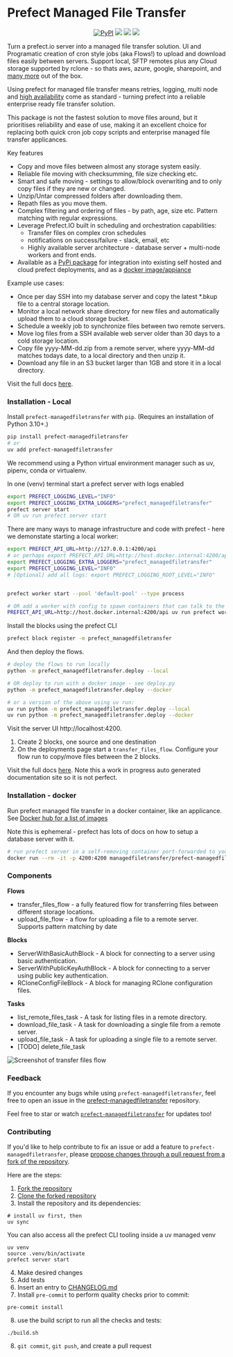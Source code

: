 # Prefect Managed File Transfer

<p align="center">
    <!--- Insert a cover image here -->
    <!--- <br> -->
    <a href="https://pypi.python.org/pypi/prefect-managedfiletransfer/" alt="PyPI version">
        <img alt="PyPI" src="https://img.shields.io/pypi/v/prefect-managedfiletransfer?color=0052FF&labelColor=090422"></a>
    <a href="https://github.com/ImperialCollegeLondon/prefect-managedfiletransfer/" alt="Stars">
        <img src="https://img.shields.io/github/stars/ImperialCollegeLondon/prefect-managedfiletransfer?color=0052FF&labelColor=090422" /></a>
    <a href="https://pypistats.org/packages/prefect-managedfiletransfer/" alt="Downloads">
        <img src="https://img.shields.io/pypi/dm/prefect-managedfiletransfer?color=0052FF&labelColor=090422" /></a>
    <a href="https://github.com/ImperialCollegeLondon/prefect-managedfiletransfer/pulse" alt="Activity">
        <img src="https://img.shields.io/github/commit-activity/m/ImperialCollegeLondon/prefect-managedfiletransfer?color=0052FF&labelColor=090422" /></a>
    <br>
</p>

Turn a prefect.io server into a managed file transfer solution. UI and Programatic creation of cron style jobs (aka Flows!) to upload and download files easily between servers. Support local, SFTP remotes plus any Cloud storage supported by rclone -  so thats aws, azure, google, sharepoint, and [many more](https://rclone.org/overview/) out of the box.

Using prefect for managed file transfer means retries, logging, multi node and [high availability](https://docs.prefect.io/v3/advanced/self-hosted) come as standard - turning prefect into a reliable enterprise ready file transfer solution. 

This package is not the fastest solution to move files around, but it prioritises reliability and ease of use, making it an excellent choice for replacing both quick cron job copy scripts and enterprise managed file transfer applicances.

Key features

- Copy and move files between almost any storage system easily.
- Reliable file moving with checksumming, file size checking etc.
- Smart and safe moving - settings to allow/block overwriting and to only copy files if they are new or changed.
- Unzip/Untar compressed folders after downloading them.
- Repath files as you move them.
- Complex filtering and ordering of files - by path, age, size etc. Pattern matching with regular expressions.
- Leverage Prefect.IO built in scheduling and orchestration capabilities:
    - Transfer files on complex cron schedules
    - notifications on success/failure - slack, email, etc
    - Highly available server architecture - database server + multi-node workers and front ends.
- Available as a [PyPi package](https://pypi.org/project/prefect-managedfiletransfer/) for integration into existing self hosted and cloud prefect deployments, and as a [docker image/appiance](https://hub.docker.com/r/managedfiletransfer/prefect-managedfiletransfer/tags)

Example use cases:

- Once per day SSH into my database server and copy the latest *.bkup file to a central storage location.
- Monitor a local network share directory for new files and automatically upload them to a cloud storage bucket.
- Schedule a weekly job to synchronize files between two remote servers.
- Move log files from a SSH available web server older than 30 days to a cold storage location.
- Copy file yyyy-MM-dd.zip from a remote server, where yyyy-MM-dd matches todays date, to a local directory and then unzip it.
- Download any file in an S3 bucket larger than 1GB and store it in a local directory.

Visit the full docs [here](https://imperialcollegelondon.github.io/prefect-managedfiletransfer).

### Installation - Local

Install `prefect-managedfiletransfer` with `pip`. (Requires an installation of Python 3.10+.)

```bash
pip install prefect-managedfiletransfer
# or 
uv add prefect-managedfiletransfer
```

We recommend using a Python virtual environment manager such as uv, pipenv, conda or virtualenv.

In one (venv) terminal start a prefect server with logs enabled

```bash
export PREFECT_LOGGING_LEVEL="INFO"
export PREFECT_LOGGING_EXTRA_LOGGERS="prefect_managedfiletransfer"
prefect server start
# OR uv run prefect server start
```

There are many ways to manage infrastructure and code with prefect - here we demonstate starting a local worker:

```bash
export PREFECT_API_URL=http://127.0.0.1:4200/api
# or perhaps export PREFECT_API_URL=http://host.docker.internal:4200/api
export PREFECT_LOGGING_EXTRA_LOGGERS="prefect_managedfiletransfer"
export PREFECT_LOGGING_LEVEL="INFO"
# [Optional] add all logs: export PREFECT_LOGGING_ROOT_LEVEL="INFO"


prefect worker start --pool 'default-pool' --type process

# OR add a worker with config to spawn containers that can talk to the server API:
PREFECT_API_URL=http://host.docker.internal:4200/api uv run prefect worker start --pool 'default-pool' --type=docker  

```
    
Install the blocks using the prefect CLI

```bash
prefect block register -m prefect_managedfiletransfer
```

And then deploy the flows. 

```bash
# deploy the flows to run locally
python -m prefect_managedfiletransfer.deploy --local

# OR deploy to run with a docker image - see deploy.py
python -m prefect_managedfiletransfer.deploy --docker

# or a version of the above using uv run:
uv run python -m prefect_managedfiletransfer.deploy --local
uv run python -m prefect_managedfiletransfer.deploy --docker
```

Visit the server UI http://localhost:4200.
1. Create 2 blocks, one source and one destination
2. On the deployments page start a `transfer_files_flow`. Configure your flow run to copy/move files between the 2 blocks.

Visit the full docs [here](https://imperialcollegelondon.github.io/prefect-managedfiletransfer). Note this a work in progress auto generated documentation site so it is not perfect.

### Installation - docker

Run prefect managed file transfer in a docker container, like an applicance. See [Docker hub for a list of images](https://hub.docker.com/r/managedfiletransfer/prefect-managedfiletransfer/tags)
 

Note this is ephemeral - prefect has lots of docs on how to setup a database server with it.

```bash
# run prefect server in a self-removing container port-forwarded to your local machine’s 4200 port:
docker run --rm -it -p 4200:4200 managedfiletransfer/prefect-managedfiletransfer:latest
```

### Components

**Flows**

- transfer_files_flow - a fully featured flow for transferring files between different storage locations.
- upload_file_flow - a flow for uploading a file to a remote server. Supports pattern matching by date

**Blocks**

- ServerWithBasicAuthBlock - A block for connecting to a server using basic authentication.
- ServerWithPublicKeyAuthBlock - A block for connecting to a server using public key authentication.
- RCloneConfigFileBlock - A block for managing RClone configuration files.

**Tasks**

- list_remote_files_task - A task for listing files in a remote directory.
- download_file_task - A task for downloading a single file from a remote server.
- upload_file_task - A task for uploading a single file to a remote server.
- [TODO] delete_file_task

![Screenshot of transfer files flow](docs/img/transfer_files_screengrab.png)

### Feedback

If you encounter any bugs while using `prefect-managedfiletransfer`, feel free to open an issue in the [prefect-managedfiletransfer](https://github.com/ImperialCollegeLondon/prefect-managedfiletransfer) repository.


Feel free to star or watch [`prefect-managedfiletransfer`](https://github.com/ImperialCollegeLondon/prefect-managedfiletransfer) for updates too!

### Contributing

If you'd like to help contribute to fix an issue or add a feature to `prefect-managedfiletransfer`, please [propose changes through a pull request from a fork of the repository](https://docs.github.com/en/pull-requests/collaborating-with-pull-requests/proposing-changes-to-your-work-with-pull-requests/creating-a-pull-request-from-a-fork).

Here are the steps:

1. [Fork the repository](https://docs.github.com/en/get-started/quickstart/fork-a-repo#forking-a-repository)
2. [Clone the forked repository](https://docs.github.com/en/get-started/quickstart/fork-a-repo#cloning-your-forked-repository)
3. Install the repository and its dependencies:
```
# install uv first, then
uv sync
```

You can also access all the prefect CLI tooling inside a uv managed venv
```
uv venv
source .venv/bin/activate
prefect server start
```

4. Make desired changes
5. Add tests
6. Insert an entry to [CHANGELOG.md](https://github.com/ImperialCollegeLondon/prefect-managedfiletransfer/blob/main/CHANGELOG.md)
7. Install `pre-commit` to perform quality checks prior to commit:
```
pre-commit install
```
8. use the build script to run all the checks and tests:

```
./build.sh
```
8. `git commit`, `git push`, and create a pull request
